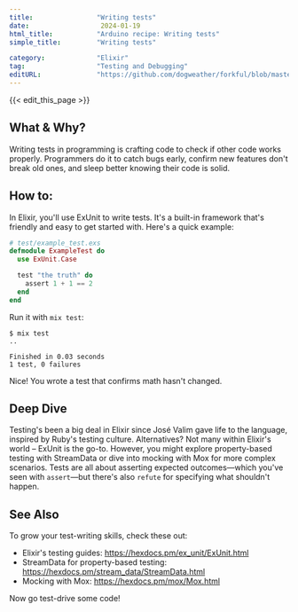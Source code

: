 ```yaml
---
title:                "Writing tests"
date:                  2024-01-19
html_title:           "Arduino recipe: Writing tests"
simple_title:         "Writing tests"

category:             "Elixir"
tag:                  "Testing and Debugging"
editURL:              "https://github.com/dogweather/forkful/blob/master/content/en/elixir/writing-tests.md"
---
```


{{< edit_this_page >}}

## What & Why?

Writing tests in programming is crafting code to check if other code works properly. Programmers do it to catch bugs early, confirm new features don't break old ones, and sleep better knowing their code is solid.

## How to:

In Elixir, you'll use ExUnit to write tests. It's a built-in framework that's friendly and easy to get started with. Here's a quick example:

```elixir
# test/example_test.exs
defmodule ExampleTest do
  use ExUnit.Case

  test "the truth" do
    assert 1 + 1 == 2
  end
end
```

Run it with `mix test`:

```shell
$ mix test
..

Finished in 0.03 seconds
1 test, 0 failures
```

Nice! You wrote a test that confirms math hasn't changed.

## Deep Dive

Testing's been a big deal in Elixir since José Valim gave life to the language, inspired by Ruby's testing culture. Alternatives? Not many within Elixir's world – ExUnit is the go-to. However, you might explore property-based testing with StreamData or dive into mocking with Mox for more complex scenarios. Tests are all about asserting expected outcomes—which you've seen with `assert`—but there's also `refute` for specifying what shouldn't happen.

## See Also

To grow your test-writing skills, check these out:

- Elixir's testing guides: https://hexdocs.pm/ex_unit/ExUnit.html
- StreamData for property-based testing: https://hexdocs.pm/stream_data/StreamData.html
- Mocking with Mox: https://hexdocs.pm/mox/Mox.html

Now go test-drive some code!
